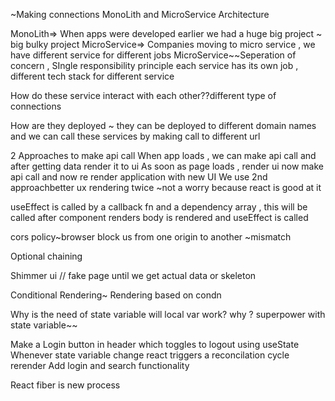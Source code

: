~Making connections 
MonoLith and MicroService Architecture

MonoLith=> When apps were developed earlier we had a huge big project ~ big bulky project
MicroService=> Companies moving to micro service , we have different service for different jobs 
MicroService~~Seperation of concern , SIngle responsibility principle  each service has its own job , different tech stack for different service 

How do these service interact with each other??different type of connections 

How are they deployed ~ they can be deployed to different domain names and we can call these services by making call to different url 


2 Approaches to make api call 
When app loads , we can make api call and after getting data render it to ui 
As soon as page loads , render ui now make api call and now re render application with new UI
We use 2nd approachbetter ux 
rendering twice ~not a worry because react is good at it 

useEffect is called by a callback fn and a dependency array , this will be called after component renders 
body is rendered and useEffect is called 

cors policy~browser block us from one origin to another ~mismatch

Optional chaining 


Shimmer ui // fake page until we get actual data or skeleton 

Conditional Rendering~ Rendering  based on condn

Why is the need of state variable will local var work? why ? superpower with state variable~~ 

Make a Login button in header which toggles to logout using useState
Whenever state variable change react triggers a reconcilation cycle rerender 
Add login and search functionality 

React fiber is new process 
